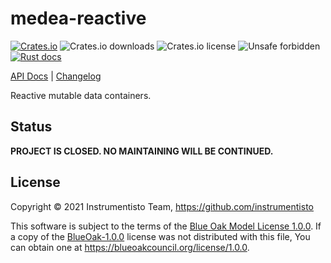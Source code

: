 medea-reactive
==============

[![Crates.io](https://img.shields.io/crates/v/medea-reactive)](https://crates.io/crates/medea-reactive)
![Crates.io downloads](https://img.shields.io/crates/d/medea-reactive)
![Crates.io license](https://img.shields.io/crates/l/medea-reactive)
![Unsafe forbidden](https://img.shields.io/badge/unsafe-forbidden-success.svg)
[![Rust docs](https://docs.rs/medea-reactive/badge.svg)](https://docs.rs/medea-reactive)

[API Docs](https://docs.rs/medea-reactive) |
[Changelog](https://github.com/instrumentisto/medea/blob/master/crates/medea-reactive/CHANGELOG.md)

Reactive mutable data containers.




## Status

__PROJECT IS CLOSED. NO MAINTAINING WILL BE CONTINUED.__




## License

Copyright © 2021 Instrumentisto Team, <https://github.com/instrumentisto>

This software is subject to the terms of the [Blue Oak Model License 1.0.0](https://github.com/instrumentisto/medea/blob/crates/medea-reactive/LICENSE.md). If a copy of the [BlueOak-1.0.0](https://spdx.org/licenses/BlueOak-1.0.0.html) license was not distributed with this file, You can obtain one at <https://blueoakcouncil.org/license/1.0.0>.
